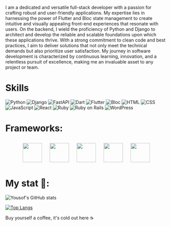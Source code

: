 I am a dedicated and versatile full-stack developer with a passion for crafting robust and user-friendly applications. My expertise lies in harnessing the power of Flutter and Bloc state management to create intuitive and visually appealing front-end experiences that resonate with users. On the backend, I wield the proficiency of Python and Django to architect and develop the reliable and scalable foundations upon which these applications thrive. With a strong commitment to clean code and best practices, I aim to deliver solutions that not only meet the technical demands but also prioritize user satisfaction. My journey in software development is characterized by continuous learning, innovation, and a relentless pursuit of excellence, making me an invaluable asset to any project or team.


# Skills

![Python](https://img.shields.io/badge/Python-3776AB?style=for-the-badge&logo=python&logoWidth=40)
![Django](https://img.shields.io/badge/Django-092E20?style=for-the-badge&logo=django&logoWidth=40)
![FastAPI](https://img.shields.io/badge/FastAPI-009688?style=for-the-badge&logo=fastapi&logoWidth=40)
![Dart](https://img.shields.io/badge/Dart-0175C2?style=for-the-badge&logo=dart&logoWidth=40)
![Flutter](https://img.shields.io/badge/Flutter-02569B?style=for-the-badge&logo=flutter&logoWidth=40)
![Bloc](https://img.shields.io/badge/Bloc-02569B?style=for-the-badge&logo=flutter&logoWidth=40)
![HTML](https://img.shields.io/badge/HTML-E34F26?style=for-the-badge&logo=html5&logoWidth=40)
![CSS](https://img.shields.io/badge/CSS-1572B6?style=for-the-badge&logo=css3&logoWidth=40)
![JavaScript](https://img.shields.io/badge/JavaScript-F7DF1E?style=for-the-badge&logo=javascript&logoWidth=40)
![React](https://img.shields.io/badge/React-61DAFB?style=for-the-badge&logo=react&logoWidth=40)
![Ruby](https://img.shields.io/badge/Ruby-CC342D?style=for-the-badge&logo=ruby&logoWidth=40)
![Ruby on Rails](https://img.shields.io/badge/Ruby%20on%20Rails-CC0000?style=for-the-badge&logo=rubyonrails&logoWidth=40)
![WordPress](https://img.shields.io/badge/WordPress-21759B?style=for-the-badge&logo=wordpress&logoWidth=40)



<h1>Frameworks:</h1>

<div align="center">
  <img src="https://seeklogo.com/images/D/django-logo-4C5ECF7036-seeklogo.com.png" height="60" style="margin: 10px">
  <img src="https://seeklogo.com/images/F/flutter-logo-5086DD11C5-seeklogo.com.png" height="60" style="margin: 10px">
  <img src="https://gitlab.com/uploads/-/system/project/avatar/17520894/ruby-on-rails-512.png" height="60" style="margin: 10px">
  <img src="https://falcon.readthedocs.io/en/stable/_static/img/logo.svg" height="60" style="margin: 10px">
  <img src="https://cdn.worldvectorlogo.com/logos/fastapi.svg" height="60" style="margin: 10px">
</div>


<h1>My stat 🤔:</h1>

![Yousof's GitHub stats](https://github-readme-stats.vercel.app/api?username=YOUSSSOF&show_icons=true&theme=dracula)

[![Top Langs](https://github-readme-stats.vercel.app/api/top-langs/?username=YOUSSSOF&theme=dracula)](https://github.com/anuraghazra/github-readme-stats)


Buy yourself a coffee, it's cold out here ☕
